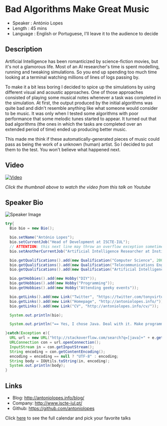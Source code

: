 Bad Algorithms Make Great Music
========================

* Speaker   : António Lopes
* Length    : 45 mins
* Language  : English or Portuguese, I'll leave it to the audience to decide

Description
-----------

Artificial Intelligence has been romanticized by science-fiction movies, but it's not a glamorous life. Most of an AI researcher's time is spent modelling, running and tweaking simulations. So you end up spending too much time looking at a terminal watching millions of lines of logs passing by.

To make it a bit less boring I decided to spice up the simulations by using different visual and acoustic approaches. One of those approaches consisted of playing some musical notes whenever a task was completed in the simulation. At first, the output produced by the initial algorithms was quite bad and didn't resemble anything like what someone would consider to be music. It was only when I tested some algorithms with poor performance that some melodic tunes started to appear. It turned out that bad algorithms (the ones in which the tasks are completed over an extended period of time) ended up producing better music.

This made me think if these automatically-generated pieces of music could pass as being the work of a unknown (human) artist. So I decided to put them to the test. You won't believe what happened next.

Video
-----

[![Video](https://img.youtube.com/vi/RG1IBCwbGe8/maxresdefault.jpg)](https://www.youtube.com/watch?v=RG1IBCwbGe8)

_Click the thumbnail above to watch the video from this talk on Youtube_

Speaker Bio
-----------

![Speaker Image](https://avatars1.githubusercontent.com/u/329746?v=3&s=400)

```java
try{
  Bio bio = new Bio();

  bio.setName("António Lopes");
  bio.setCurrentJob("Head of Development at ISCTE-IUL");
  // ATTENTION: this next line may throw an overflow exception sometimes: after all, there's only 24 hours in the day 
  bio.setAnotherCurrentJob("Artificial Intelligence Researcher at Instituto de Telecomunicações");

  bio.getQualifications().add(new Qualification("Computer Science", 2002));
  bio.getQualifications().add(new Qualification("Telecommunications Engineering MSc", 2006));
  bio.getQualifications().add(new Qualification("Artificial Intelligence PhD", 2011));

  bio.getHobbies().add(new Hobby("DIY"));
  bio.getHobbies().add(new Hobby("Programming"));
  bio.getHobbies().add(new Hobby("Attending geeky events"));

  bio.getLinks().add(new Link("Twitter", "https://twitter.com/tonyvirtual"));
  bio.getLinks().add(new Link("Homepage", "http://antoniolopes.info/"));
  bio.getLinks().add(new Link("CV", "http://antoniolopes.info/cv/"));

  System.out.println(bio);

  System.out.println("== Yes, I chose Java. Deal with it. Make programming love, not language flame wars. ==");

}catch(Exception e){
  URL url = new URL("http://stackoverflow.com/search?q=[java]+" + e.getMessage());
  URLConnection con = url.openConnection();
  InputStream in = con.getInputStream();
  String encoding = con.getContentEncoding();
  encoding = encoding == null ? "UTF-8" : encoding;
  String body = IOUtils.toString(in, encoding);
  System.out.println(body);
}
```

Links
-----

* Blog: http://antoniolopes.info/blog/
* Company: http://www.iscte-iul.pt/
* Github: https://github.com/antoniolopes

Click [here][1] to see the full calendar and pick your favorite talks

[1]: https://pixels.camp/schedule/
